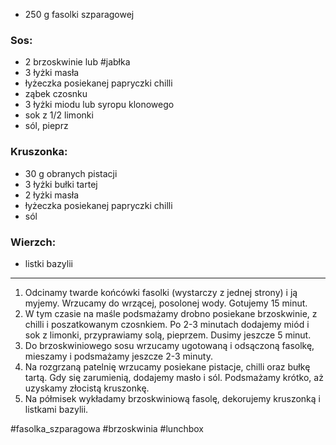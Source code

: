 -   250 g fasolki szparagowej
### Sos:
-   2 brzoskwinie lub #jabłka
-   3 łyżki masła
-   łyżeczka posiekanej papryczki chilli
-   ząbek czosnku
-   3 łyżki miodu lub syropu klonowego
-   sok z 1/2 limonki
-   sól, pieprz
###   Kruszonka:
-   30 g obranych pistacji
-   3 łyżki bułki tartej
-   2 łyżki masła
-   łyżeczka posiekanej papryczki chilli
-   sól
###   Wierzch:
-   listki bazylii

---

1.  Odcinamy twarde końcówki fasolki (wystarczy z jednej strony) i ją myjemy. Wrzucamy do wrzącej, posolonej wody. Gotujemy 15 minut.
2.  W tym czasie na maśle podsmażamy drobno posiekane brzoskwinie, z chilli i poszatkowanym czosnkiem. Po 2-3 minutach dodajemy miód i sok z limonki, przyprawiamy solą, pieprzem. Dusimy jeszcze 5 minut.
3.  Do brzoskwiniowego sosu wrzucamy ugotowaną i odsączoną fasolkę, mieszamy i podsmażamy jeszcze 2-3 minuty.
4.  Na rozgrzaną patelnię wrzucamy posiekane pistacje, chilli oraz bułkę tartą. Gdy się zarumienią, dodajemy masło i sól. Podsmażamy krótko, aż uzyskamy złocistą kruszonkę.
5.  Na półmisek wykładamy brzoskwiniową fasolę, dekorujemy kruszonką i listkami bazylii.

#fasolka_szparagowa #brzoskwinia #lunchbox 